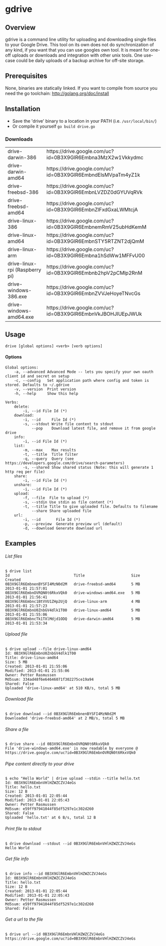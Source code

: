 gdrive
======


## Overview
gdrive is a command line utility for uploading and downloading single files to your Google Drive.
This tool on its own does not do synchronization of any kind, if you want that you can use googles own tool.
It is meant for one-off uploads or downloads and integration with other unix tools. One use-case could be
daily uploads of a backup archive for off-site storage.

## Prerequisites
None, binaries are statically linked.
If you want to compile from source you need the go toolchain: http://golang.org/doc/install

## Installation
- Save the 'drive' binary to a location in your PATH (i.e. `/usr/local/bin/`)
- Or compile it yourself `go build drive.go`

### Downloads
<table>
    <tr>
      <td>drive-darwin-386</td>
      <td>https://drive.google.com/uc?id=0B3X9GlR6Embna3MzX2w1Vkkydmc</td>
    </tr>
    <tr>
      <td>drive-darwin-amd64</td>
      <td>https://drive.google.com/uc?id=0B3X9GlR6EmbndElsMVpaTm4yZ1k</td>
    </tr>
    <tr>
      <td>drive-freebsd-386</td>
      <td>https://drive.google.com/uc?id=0B3X9GlR6EmbnLVZDZ0dGYUVqRVk</td>
    </tr>
    <tr>
      <td>drive-freebsd-amd64</td>
      <td>https://drive.google.com/uc?id=0B3X9GlR6EmbnZlFxdGxaLWMtcjA</td>
    </tr>
    <tr>
      <td>drive-linux-386</td>
      <td>https://drive.google.com/uc?id=0B3X9GlR6EmbnemRmV25ubHdKemM</td>
    </tr>
    <tr>
      <td>drive-linux-amd64</td>
      <td>https://drive.google.com/uc?id=0B3X9GlR6EmbnSTY5RTZNT2djQmM</td>
    </tr>
    <tr>
      <td>drive-linux-arm</td>
      <td>https://drive.google.com/uc?id=0B3X9GlR6Embna1hSdWw1MFFvU00</td>
    </tr>
    <tr>
      <td>drive-linux-rpi (Raspberry pi)</td>
      <td>https://drive.google.com/uc?id=0B3X9GlR6Embnb2hpV2pCMlp2RnM</td>
    </tr>
    <tr>
      <td>drive-windows-386.exe</td>
      <td>https://drive.google.com/uc?id=0B3X9GlR6EmbnZVVJeHoyeTNvcGs</td>
    </tr>
    <tr>
      <td>drive-windows-amd64.exe</td>
      <td>https://drive.google.com/uc?id=0B3X9GlR6EmbnVkJBOHJIUEpJWUk</td>
    </tr>
</table>

## Usage
    drive [global options] <verb> [verb options]

#### Options
    Global options:
        -a, --advanced Advanced Mode -- lets you specify your own oauth client id and secret on setup
        -c, --config   Set application path where config and token is stored. Defaults to ~/.gdrive
        -v, --version  Print version
        -h, --help     Show this help

    Verbs:
        delete:
            -i, --id File Id (*)
        download:
            -i, --id     File Id (*)
            -s, --stdout Write file content to stdout
                --pop    Download latest file, and remove it from google drive
        info:
            -i, --id File Id (*)
        list:
            -m, --max    Max results
            -t, --title  Title filter
            -q, --query  Query (see https://developers.google.com/drive/search-parameters)
            -s, --shared Show shared status (Note: this will generate 1 http req per file)
        share:
            -i, --id File Id (*)
        unshare:
            -i, --id File Id (*)
        upload:
            -f, --file  File to upload (*)
            -s, --stdin Use stdin as file content (*)
            -t, --title Title to give uploaded file. Defaults to filename
                --share Share uploaded file
        url:
            -i, --id       File Id (*)
            -p, --preview  Generate preview url (default)
            -d, --download Generate download url

## Examples
###### List files
    $ drive list
    Id                             Title                     Size     Created
    0B3X9GlR6EmbnenBYSFI4MzN0d2M   drive-freebsd-amd64       5 MB     2013-01-01 21:57:01
    0B3X9GlR6EmbnOVRQN0t6RkxVQk0   drive-windows-amd64.exe   5 MB     2013-01-01 21:56:41
    0B3X9GlR6Embnc1BtVVU1ZHp2UjQ   drive-linux-arm           4 MB     2013-01-01 21:57:23
    0B3X9GlR6EmbnU0ZnbGV4dlk1T00   drive-linux-amd64         5 MB     2013-01-01 21:55:06
    0B3X9GlR6EmbncTk1TXlMdjd1ODQ   drive-darwin-amd64        5 MB     2013-01-01 21:53:34

###### Upload file
    $ drive upload --file drive-linux-amd64
    Id: 0B3X9GlR6EmbnU0ZnbGV4dlk1T00
    Title: drive-linux-amd64
    Size: 5 MB
    Created: 2013-01-01 21:55:06
    Modified: 2013-01-01 21:55:06
    Owner: Petter Rasmussen
    Md5sum: 334ad48f6e64646071f302275ce19a94
    Shared: False
    Uploaded 'drive-linux-amd64' at 510 KB/s, total 5 MB

###### Download file
    $ drive download --id 0B3X9GlR6EmbnenBYSFI4MzN0d2M
    Downloaded 'drive-freebsd-amd64' at 2 MB/s, total 5 MB

###### Share a file
    $ drive share --id 0B3X9GlR6EmbnOVRQN0t6RkxVQk0
    File 'drive-windows-amd64.exe' is now readable by everyone @ https://drive.google.com/uc?id=0B3X9GlR6EmbnOVRQN0t6RkxVQk0

###### Pipe content directly to your drive
    $ echo "Hello World" | drive upload --stdin --title hello.txt
    Id: 0B3X9GlR6EmbnVHlHZWZCZVJ4eGs
    Title: hello.txt
    Size: 12 B
    Created: 2013-01-01 22:05:44
    Modified: 2013-01-01 22:05:43
    Owner: Petter Rasmussen
    Md5sum: e59ff97941044f85df5297e1c302d260
    Shared: False
    Uploaded 'hello.txt' at 6 B/s, total 12 B

###### Print file to stdout
    $ drive download --stdout --id 0B3X9GlR6EmbnVHlHZWZCZVJ4eGs
    Hello World

###### Get file info
    $ drive info --id 0B3X9GlR6EmbnVHlHZWZCZVJ4eGs
    Id: 0B3X9GlR6EmbnVHlHZWZCZVJ4eGs
    Title: hello.txt
    Size: 12 B
    Created: 2013-01-01 22:05:44
    Modified: 2013-01-01 22:05:43
    Owner: Petter Rasmussen
    Md5sum: e59ff97941044f85df5297e1c302d260
    Shared: False

###### Get a url to the file
    $ drive url --id 0B3X9GlR6EmbnVHlHZWZCZVJ4eGs
    https://drive.google.com/uc?id=0B3X9GlR6EmbnVHlHZWZCZVJ4eGs

